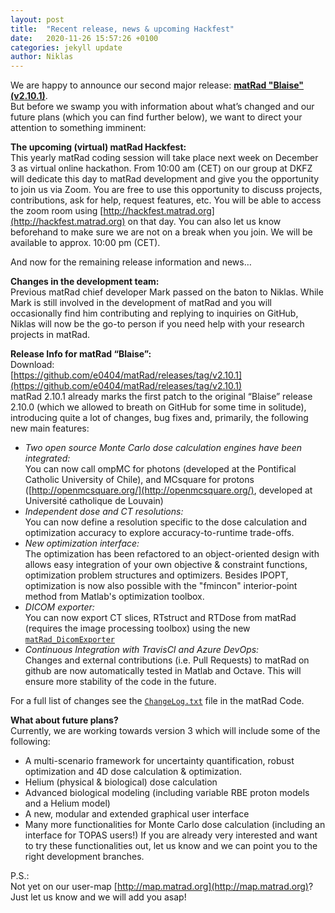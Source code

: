 ```yaml
---
layout: post
title:  "Recent release, news & upcoming Hackfest"
date:   2020-11-26 15:57:26 +0100
categories: jekyll update
author: Niklas
---
```


We are happy to announce our second major release: [**matRad "Blaise" (v2.10.1)**](https://github.com/e0404/matRad/releases/tag/v2.10.1).    
But before we swamp you with information about what’s changed and our future plans (which you can find further below), we want to direct your attention to something imminent:

**The upcoming (virtual) matRad Hackfest:**     
This yearly matRad coding session will take place next week on December 3 as virtual online hackathon. From 10:00 am (CET) on our group at DKFZ will dedicate this day to matRad development and give you the opportunity to join us via Zoom. You are free to use this opportunity to discuss projects, contributions, ask for help, request features, etc. You will be able to access the zoom room using [http://hackfest.matrad.org](http://hackfest.matrad.org) on that day. You can also let us know beforehand to make sure we are not on a break when you join. We will be available to approx. 10:00 pm (CET).

And now for the remaining release information and news…

**Changes in the development team:**    
Previous matRad chief developer Mark passed on the baton to Niklas. While Mark is still involved in the development of matRad and you will occasionally find him contributing and replying to inquiries on GitHub, Niklas will now be the go-to person if you need help with your research projects in matRad.

**Release Info for matRad “Blaise”:**   
Download:    
[https://github.com/e0404/matRad/releases/tag/v2.10.1](https://github.com/e0404/matRad/releases/tag/v2.10.1)     
matRad 2.10.1 already marks the first patch to the original “Blaise” release 2.10.0 (which we allowed to breath on GitHub for some time in solitude), introducing quite a lot of changes, bug fixes and, primarily, the following new main features:    
- _Two open source Monte Carlo dose calculation engines have been integrated:_   
You can now call ompMC for photons (developed at the Pontifical Catholic University of Chile), and MCsquare for protons ([http://openmcsquare.org/](http://openmcsquare.org/), developed at Université catholique de Louvain)    
- _Independent dose and CT resolutions:_       
You can now define a resolution specific to the dose calculation and optimization accuracy to explore accuracy-to-runtime trade-offs.     
- _New optimization interface:_        
The optimization has been refactored to an object-oriented design with allows easy integration of your own objective & constraint functions, optimization problem structures and optimizers. Besides IPOPT, optimization is now also possible with the "fmincon" interior-point method from Matlab's optimization toolbox.    
- _DICOM exporter:_     
You can now export CT slices, RTstruct and RTDose from matRad (requires the image processing toolbox) using the new [```matRad_DicomExporter```](https://github.com/e0404/matRad/tree/v2.10.1/dicom/%40matRad_DicomExporter)    
- _Continuous Integration with TravisCI and Azure DevOps:_       
Changes and external contributions (i.e. Pull Requests) to matRad on github are now automatically tested in Matlab and Octave. This will ensure more stability of the code in the future.     

For a full list of changes see the [```ChangeLog.txt```](https://github.com/e0404/matRad/blob/v2.10.1/ChangeLog.txt) file in the matRad Code.

**What about future plans?**      
Currently, we are working towards version 3 which will include some of the following:       
- A multi-scenario framework for uncertainty quantification, robust optimization and 4D dose calculation & optimization.    
- Helium (physical & biological) dose calculation    
- Advanced biological modeling (including variable RBE proton models and a Helium model)     
- A new, modular and extended graphical user interface    
- Many more functionalities for Monte Carlo dose calculation (including an interface for TOPAS users!) 
If you are already very interested and want to try these functionalities out, let us know and we can point you to the right development branches.


P.S.:    
Not yet on our user-map [http://map.matrad.org](http://map.matrad.org)? Just let us know and we will add you asap!  
